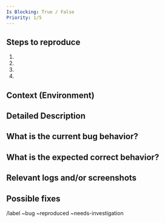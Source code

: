```yaml
---
Is Blocking: True / False
Priority: 1/5
---
```


## Steps to reproduce
<!--- Provide a link to a live example, or an unambiguous set of steps to -->
<!--- reproduce this bug. Include code to reproduce, if relevant -->
1.
2.
3.
4.

## Context (Environment)
<!--- How has this issue affected you? What are you trying to accomplish? -->
<!--- Providing context helps us come up with a solution that is most useful in the real world -->

<!--- Provide a general summary of the issue in the Title above -->


## Detailed Description
<!--- Provide a detailed description of the change or addition you are proposing -->


## What is the current bug behavior?
<!--- Tell us what happens instead of the expected behavior -->


## What is the expected correct behavior?
<!--- Tell us what should happen -->


## Relevant logs and/or screenshots
<!--- Paste any relevant logs - please use code blocks (```) to format console output,
logs, and code as it's very hard to read otherwise. -->


## Possible fixes
<!--- Not obligatory, but suggest a fix/reason for the bug, -->

/label ~bug ~reproduced ~needs-investigation


